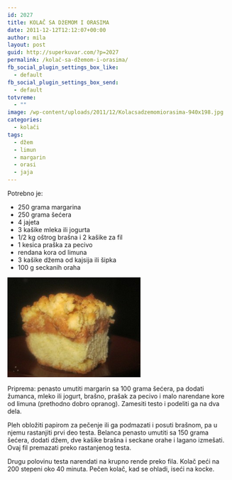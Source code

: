 ```yaml
---
id: 2027
title: KOLAČ SA DžEMOM I ORASIMA
date: 2011-12-12T12:12:07+00:00
author: mila
layout: post
guid: http://superkuvar.com/?p=2027
permalink: /kolač-sa-džemom-i-orasima/
fb_social_plugin_settings_box_like:
  - default
fb_social_plugin_settings_box_send:
  - default
totvreme:
  - ""
image: /wp-content/uploads/2011/12/Kolacsadzemomiorasima-940x198.jpg
categories:
  - kolači
tags:
  - džem
  - limun
  - margarin
  - orasi
  - jaja
---
```

Potrebno je:

  * 250 grama margarina
  * 250 grama šećera
  * 4 jajeta
  * 3 kašike mleka ili jogurta
  *  1/2 kg oštrog brašna i 2 kašike za fil
  * 1 kesica praška za pecivo
  * rendana kora od limuna
  * 3 kašike džema od kajsija ili šipka
  * 100 g seckanih oraha

<img class="alignnone size-medium wp-image-5470" src="/wp-content/uploads/2011/12/Kolacsadzemomiorasima-300x225.jpg" alt="Kolacsadzemomiorasima" width="300" height="225" /> 

Priprema: penasto umutiti margarin sa 100 grama šećera, pa dodati žumanca, mleko ili jogurt, brašno, prašak za pecivo i malo narendane kore od limuna (prethodno dobro opranog). Zamesiti testo i podeliti ga na dva dela.

Pleh obložiti papirom za pečenje ili ga podmazati i posuti brašnom, pa u njemu rastanjiti prvi deo testa. Belanca penasto umutiti sa 150 grama šećera, dodati džem, dve kašike brašna i seckane orahe i lagano izmešati. Ovaj fil premazati preko rastanjenog testa.

Drugu polovinu testa narendati na krupno rende preko fila. Kolač peći na 200 stepeni oko 40 minuta. Pečen kolač, kad se ohladi, iseći na kocke.